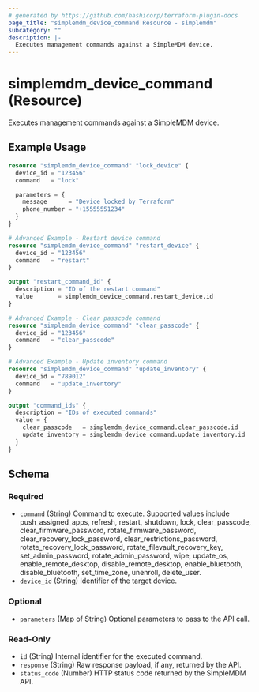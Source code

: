 ```yaml
---
# generated by https://github.com/hashicorp/terraform-plugin-docs
page_title: "simplemdm_device_command Resource - simplemdm"
subcategory: ""
description: |-
  Executes management commands against a SimpleMDM device.
---
```


# simplemdm_device_command (Resource)

Executes management commands against a SimpleMDM device.

## Example Usage

```terraform
resource "simplemdm_device_command" "lock_device" {
  device_id = "123456"
  command   = "lock"

  parameters = {
    message      = "Device locked by Terraform"
    phone_number = "+15555551234"
  }
}
```

```terraform
# Advanced Example - Restart device command
resource "simplemdm_device_command" "restart_device" {
  device_id = "123456"
  command   = "restart"
}

output "restart_command_id" {
  description = "ID of the restart command"
  value       = simplemdm_device_command.restart_device.id
}
```

```terraform
# Advanced Example - Clear passcode command
resource "simplemdm_device_command" "clear_passcode" {
  device_id = "123456"
  command   = "clear_passcode"
}

# Advanced Example - Update inventory command
resource "simplemdm_device_command" "update_inventory" {
  device_id = "789012"
  command   = "update_inventory"
}

output "command_ids" {
  description = "IDs of executed commands"
  value = {
    clear_passcode   = simplemdm_device_command.clear_passcode.id
    update_inventory = simplemdm_device_command.update_inventory.id
  }
}
```

<!-- schema generated by tfplugindocs -->
## Schema

### Required

- `command` (String) Command to execute. Supported values include push_assigned_apps, refresh, restart, shutdown, lock, clear_passcode, clear_firmware_password, rotate_firmware_password, clear_recovery_lock_password, clear_restrictions_password, rotate_recovery_lock_password, rotate_filevault_recovery_key, set_admin_password, rotate_admin_password, wipe, update_os, enable_remote_desktop, disable_remote_desktop, enable_bluetooth, disable_bluetooth, set_time_zone, unenroll, delete_user.
- `device_id` (String) Identifier of the target device.

### Optional

- `parameters` (Map of String) Optional parameters to pass to the API call.

### Read-Only

- `id` (String) Internal identifier for the executed command.
- `response` (String) Raw response payload, if any, returned by the API.
- `status_code` (Number) HTTP status code returned by the SimpleMDM API.
